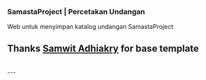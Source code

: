 ### SamastaProject | Percetakan Undangan

Web untuk menyimpan katalog undangan SamastaProject

## Thanks [Samwit Adhiakry](https://github.com/SamwitAdhikary) for base template


<br />
---
